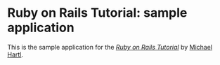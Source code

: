 # Ruby on Rails Tutorial: sample application

This is the sample application for the [*Ruby on Rails Tutorial*](http://railstutorial.org/) by [Michael Hartl](http://michaelhartl.com). 
